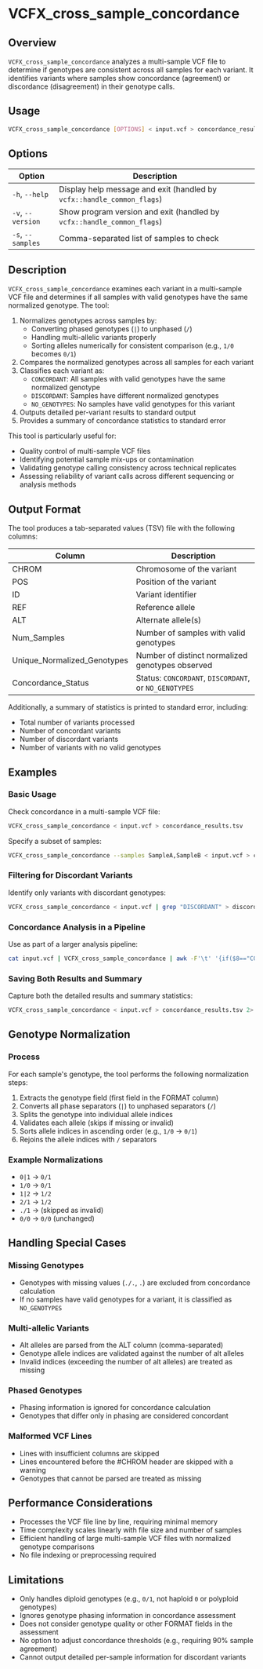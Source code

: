 # VCFX_cross_sample_concordance

## Overview
`VCFX_cross_sample_concordance` analyzes a multi-sample VCF file to determine if genotypes are consistent across all samples for each variant. It identifies variants where samples show concordance (agreement) or discordance (disagreement) in their genotype calls.

## Usage
```bash
VCFX_cross_sample_concordance [OPTIONS] < input.vcf > concordance_results.tsv
```

## Options
| Option | Description |
|--------|-------------|
| `-h`, `--help` | Display help message and exit (handled by `vcfx::handle_common_flags`) |
| `-v`, `--version` | Show program version and exit (handled by `vcfx::handle_common_flags`) |
| `-s`, `--samples` | Comma-separated list of samples to check |

## Description
`VCFX_cross_sample_concordance` examines each variant in a multi-sample VCF file and determines if all samples with valid genotypes have the same normalized genotype. The tool:

1. Normalizes genotypes across samples by:
   - Converting phased genotypes (`|`) to unphased (`/`)
   - Handling multi-allelic variants properly
   - Sorting alleles numerically for consistent comparison (e.g., `1/0` becomes `0/1`)
2. Compares the normalized genotypes across all samples for each variant
3. Classifies each variant as:
   - `CONCORDANT`: All samples with valid genotypes have the same normalized genotype
   - `DISCORDANT`: Samples have different normalized genotypes
   - `NO_GENOTYPES`: No samples have valid genotypes for this variant
4. Outputs detailed per-variant results to standard output
5. Provides a summary of concordance statistics to standard error

This tool is particularly useful for:
- Quality control of multi-sample VCF files
- Identifying potential sample mix-ups or contamination
- Validating genotype calling consistency across technical replicates
- Assessing reliability of variant calls across different sequencing or analysis methods

## Output Format
The tool produces a tab-separated values (TSV) file with the following columns:

| Column | Description |
|--------|-------------|
| CHROM | Chromosome of the variant |
| POS | Position of the variant |
| ID | Variant identifier |
| REF | Reference allele |
| ALT | Alternate allele(s) |
| Num_Samples | Number of samples with valid genotypes |
| Unique_Normalized_Genotypes | Number of distinct normalized genotypes observed |
| Concordance_Status | Status: `CONCORDANT`, `DISCORDANT`, or `NO_GENOTYPES` |

Additionally, a summary of statistics is printed to standard error, including:
- Total number of variants processed
- Number of concordant variants
- Number of discordant variants
- Number of variants with no valid genotypes

## Examples

### Basic Usage
Check concordance in a multi-sample VCF file:
```bash
VCFX_cross_sample_concordance < input.vcf > concordance_results.tsv
```

Specify a subset of samples:

```bash
VCFX_cross_sample_concordance --samples SampleA,SampleB < input.vcf > concordance_subset.tsv
```

### Filtering for Discordant Variants
Identify only variants with discordant genotypes:
```bash
VCFX_cross_sample_concordance < input.vcf | grep "DISCORDANT" > discordant_variants.tsv
```

### Concordance Analysis in a Pipeline
Use as part of a larger analysis pipeline:
```bash
cat input.vcf | VCFX_cross_sample_concordance | awk -F'\t' '{if($8=="CONCORDANT") print $0}' > consistent_variants.tsv
```

### Saving Both Results and Summary
Capture both the detailed results and summary statistics:
```bash
VCFX_cross_sample_concordance < input.vcf > concordance_results.tsv 2> concordance_summary.txt
```

## Genotype Normalization

### Process
For each sample's genotype, the tool performs the following normalization steps:
1. Extracts the genotype field (first field in the FORMAT column)
2. Converts all phase separators (`|`) to unphased separators (`/`)
3. Splits the genotype into individual allele indices
4. Validates each allele (skips if missing or invalid)
5. Sorts allele indices in ascending order (e.g., `1/0` → `0/1`)
6. Rejoins the allele indices with `/` separators

### Example Normalizations
- `0|1` → `0/1`
- `1/0` → `0/1`
- `1|2` → `1/2`
- `2/1` → `1/2`
- `./1` → (skipped as invalid)
- `0/0` → `0/0` (unchanged)

## Handling Special Cases

### Missing Genotypes
- Genotypes with missing values (`./.`, `.`) are excluded from concordance calculation
- If no samples have valid genotypes for a variant, it is classified as `NO_GENOTYPES`

### Multi-allelic Variants
- Alt alleles are parsed from the ALT column (comma-separated)
- Genotype allele indices are validated against the number of alt alleles
- Invalid indices (exceeding the number of alt alleles) are treated as missing

### Phased Genotypes
- Phasing information is ignored for concordance calculation
- Genotypes that differ only in phasing are considered concordant

### Malformed VCF Lines
- Lines with insufficient columns are skipped
- Lines encountered before the #CHROM header are skipped with a warning
- Genotypes that cannot be parsed are treated as missing

## Performance Considerations
- Processes the VCF file line by line, requiring minimal memory
- Time complexity scales linearly with file size and number of samples
- Efficient handling of large multi-sample VCF files with normalized genotype comparisons
- No file indexing or preprocessing required

## Limitations
- Only handles diploid genotypes (e.g., `0/1`, not haploid `0` or polyploid genotypes)
- Ignores genotype phasing information in concordance assessment
- Does not consider genotype quality or other FORMAT fields in the assessment
- No option to adjust concordance thresholds (e.g., requiring 90% sample agreement)
- Cannot output detailed per-sample information for discordant variants 


